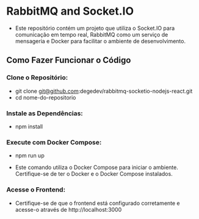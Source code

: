 # RabbitMQ and Socket.IO

- Este repositório contém um projeto que utiliza o Socket.IO para comunicação em tempo real, RabbitMQ como um serviço de mensageria e Docker para facilitar o ambiente de desenvolvimento.

## Como Fazer Funcionar o Código

### Clone o Repositório:
  - git clone git@github.com:degedev/rabbitmq-socketio-nodejs-react.git
  - cd nome-do-repositorio

### Instale as Dependências:
  - npm install

### Execute com Docker Compose:
  - npm run up

- Este comando utiliza o Docker Compose para iniciar o ambiente. Certifique-se de ter o Docker e o Docker Compose instalados.

### Acesse o Frontend:
  - Certifique-se de que o frontend está configurado corretamente e acesse-o através de http://localhost:3000
